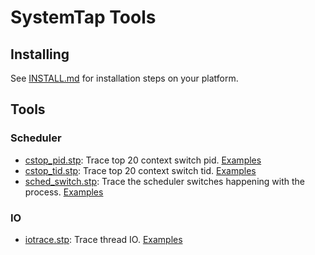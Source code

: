 SystemTap Tools
===========================

## Installing

See [INSTALL.md](INSTALL.md) for installation steps on your platform.

## Tools

### Scheduler

- [cstop_pid.stp](cstop_pid.stp): Trace top 20 context switch pid. [Examples](cstop_pid_example.md)
- [cstop_tid.stp](cstop_tid.stp): Trace top 20 context switch tid. [Examples](cstop_tid_example.md)
- [sched_switch.stp](sched_switch.stp): Trace the scheduler switches happening with the process. [Examples](sched_switch_example.md)

### IO

- [iotrace.stp](iotrace.stp): Trace thread IO. [Examples](iotrace_example.md)